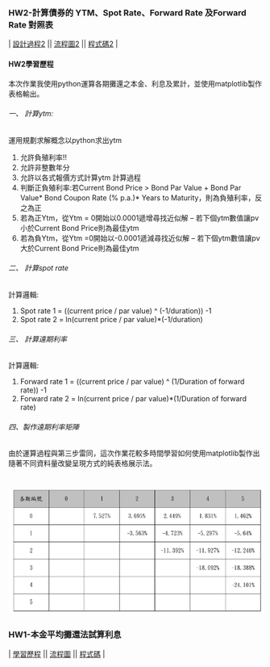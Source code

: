 ### HW2-計算債券的 YTM、Spot Rate、Forward Rate 及Forward Rate 對照表
| [設計過程2][] || [流程圖2][] || [程式碼2][] |

  [設計過程2]:  https://github.com/mengjelee/Financial_Engineering/blob/master/hw2/hw2%E8%A8%AD%E8%A8%88%E6%96%87%E4%BB%B6.pdf  "設計過程2"
  [流程圖2]:  https://github.com/mengjelee/Financial_Engineering/blob/master/hw2/HW2%E6%B5%81%E7%A8%8B%E5%9C%96.pdf  "流程圖2"
  [程式碼2]:  https://github.com/mengjelee/Financial_Engineering/blob/master/hw2/hw2.ipynb    "程式碼2"
  
#### HW2學習歷程
本次作業我使用python運算各期攤還之本金、利息及累計，並使用matplotlib製作表格輸出。

###### 一、	計算ytm: 
運用規劃求解概念以python求出ytm
1.	允許負殖利率!!
2.	允許非整數年分
3.	允許以各式報價方式計算ytm
計算過程
1.	判斷正負殖利率:若Current Bond Price > Bond Par Value + Bond Par Value* Bond Coupon Rate (% p.a.)* Years to Maturity，則為負殖利率，反之為正
2.	若為正Ytm，從Ytm = 0開始以0.0001遞增尋找近似解 – 若下個ytm數值讓pv小於Current Bond Price則為最佳ytm
3.	若為負Ytm，從Ytm =0開始以-0.0001遞減尋找近似解 – 若下個ytm數值讓pv大於Current Bond Price則為最佳ytm

###### 二、	計算spot rate
計算邏輯:
1.	Spot rate 1 = ((current price / par value) ^ (-1/duration)) -1
2.	Spot rate 2 = ln(current price / par value)*(-1/duration)

###### 三、	計算遠期利率
計算邏輯:
1.	Forward rate 1 = ((current price / par value) ^ (1/Duration of forward rate)) -1
2.	Forward rate 2 = ln(current price / par value)*(1/Duration of forward rate) 

###### 四、製作遠期利率矩陣
由於運算過程與第三步雷同，這次作業花較多時間學習如何使用matplotlib製作出隨著不同資料量改變呈現方式的純表格展示法。

![試算結果](https://github.com/mengjelee/Financial_Engineering/blob/master/hw2/forward_rate_matrix.png)
=========
### HW1-本金平均攤還法試算利息
| [學習歷程][] || [流程圖][] || [程式碼][] |

  [學習歷程]:  https://drive.google.com/file/d/1PqDCQObODw5D3BfJtN054Y4N8pyFAitc/view?usp=sharing  "學習歷程"
  [流程圖]:  https://drive.google.com/file/d/18R_u8MKJx4o-csnH3Z_6m7w2qulkm4C4/view?usp=sharing  "流程圖"
  [程式碼]:  https://github.com/mengjelee/Financial_Engineering/blob/master/hw1/hw1.ipynb    "程式碼"
  
